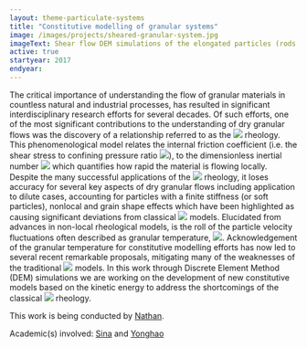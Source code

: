 ```yaml
---
layout: theme-particulate-systems
title: "Constitutive modelling of granular systems"
image: /images/projects/sheared-granular-system.jpg
imageText: Shear flow DEM simulations of the elongated particles (rods and ellipsoids) to investigate the characteristics of our newly developed kinetic energy-based constitutive models.
active: true
startyear: 2017
endyear:
---
```


The critical importance of understanding the flow of granular materials in countless natural and industrial processes, has resulted in significant interdisciplinary research efforts for several decades. Of such efforts, one of the most significant contributions to the understanding of dry granular flows was the discovery of a relationship referred to as the <img src="https://render.githubusercontent.com/render/math?math=\mu(I)">
rheology. This phenomenological model relates the internal friction coefficient (i.e. the shear stress to confining pressure ratio <img src="https://render.githubusercontent.com/render/math?math=\mu\equiv 
\tau/P">), to the dimensionless inertial number <img src="https://render.githubusercontent.com/render/math?math=I"> which quantifies how rapid the material is flowing locally. Despite the many successful applications of the <img src="https://render.githubusercontent.com/render/math?math=\mu(I)"> rheology, it loses accuracy for several key aspects of dry granular flows including application to dilute cases, accounting for particles with a finite stiffness (or soft particles), nonlocal and grain shape effects which have been highlighted as causing significant deviations from classical <img src="https://render.githubusercontent.com/render/math?math=\mu(I)"> models. Elucidated from advances in non-local rheological models, is the roll of the particle velocity fluctuations often described as granular temperature, <img src="https://render.githubusercontent.com/render/math?math=T">. Acknowledgement of the granular temperature for constitutive modelling efforts has now led to several recent remarkable proposals, mitigating many of the weaknesses of the traditional <img src="https://render.githubusercontent.com/render/math?math=\mu(I)"> models.
In this work through Discrete Element Method (DEM) simulations we are working on the development of new constitutive models based on the kinetic energy to address the shortcomings of the classical <img src="https://render.githubusercontent.com/render/math?math=\mu(I)"> rheology. 

This work is being conducted by [Nathan](/team/nathan-berry/).

Academic(s) involved: [Sina](/team/sina-haeri) and [Yonghao](/team/yonghao-zhang)